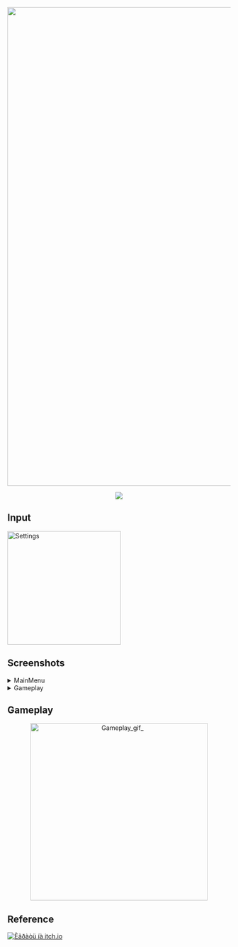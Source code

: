 <p align="center">
      <img src="https://i.ibb.co/ds6rBpp4/Game-Icon.png" alt="Project Logo" width="1080">
</p>

<p align="center">
    <img src="https://img.shields.io/badge/Unity-2022.3.29f1-47a1f5?style=flat&logo=unity&logoColor=white">
</p>

## Input

<p align="Left">
      <img src="https://i.ibb.co/5hC29gV0/Screnshot-Settings.png" alt="Settings" width="256">
</p>

## Screenshots

<details><summary>MainMenu</summary>

<div style="display: flex; gap: 10px; flex-wrap: wrap;">
  <img src="https://i.ibb.co/hJ5cPMmg/Screnshot-Main-Menu.png" alt="MainMenu" style="width: 256px;">
</div>

</details>

<details><summary>Gameplay</summary>

<div style="display: flex; gap: 10px; flex-wrap: wrap;">
  <img src="https://i.ibb.co/gL6wQSnw/Screnshot-Gameplay-1.png" alt="Screnshot1" style="width: 256px;">
  <img src="https://i.ibb.co/kg6j1w95/Screnshot-Gameplay-2.png" alt="Screnshot2" style="width: 256px;">
  <img src="https://i.ibb.co/gZpfXXtJ/Screnshot-Gameplay-3.png" alt="Screnshot3" style="width: 256px;">
</div>

</details>

## Gameplay

<p align="center">
      <img src="https://media4.giphy.com/media/v1.Y2lkPTc5MGI3NjExbWJmOWZ1MGZwOWlwMzlldWI2bGlteWY5ZHJ5dDYwejJicGV2eGZmbyZlcD12MV9pbnRlcm5hbF9naWZfYnlfaWQmY3Q9Zw/kGTVpzZN86B1LNmuiS/giphy.gif" alt="Gameplay_gif_" width="400">
</p>

## Reference

[![Èãðàòü íà itch.io](https://img.shields.io/badge/Itch.io-Play_Now-FA5C5C?style=for-the-badge&logo=itch.io)](https://igorchek.itch.io/dot-rescue)

